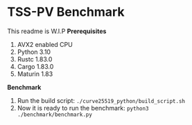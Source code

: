 # TSS-PV Benchmark
This readme is W.I.P
**Prerequisites**
1. AVX2 enabled CPU
2. Python 3.10
3. Rustc 1.83.0
4. Cargo 1.83.0
5. Maturin 1.83

**Benchmark**
1. Run the build script: `./curve25519_python/build_script.sh`
2. Now it is ready to run the benchmark: `python3 ./benchmark/benchmark.py`
